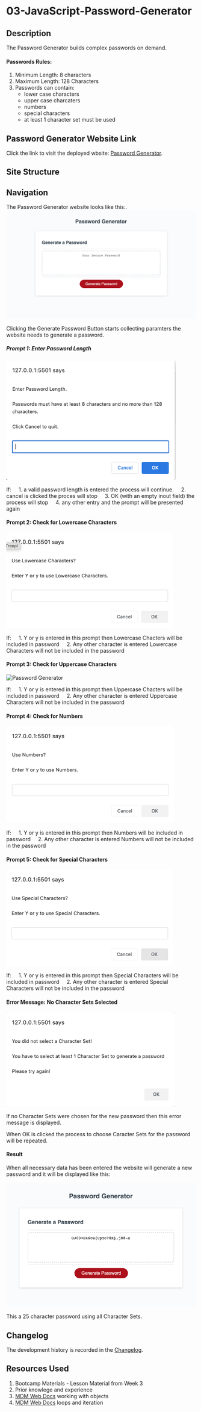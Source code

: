 # 03-JavaScript-Password-Generator

## Description
The Password Generator builds complex passwords on demand.

#### Passwords Rules:
1. Minimum Length: 8 characters
2. Maximum Length: 128 Characters
3. Passwords can contain:
    * lower case characters
    * upper case charcaters
    * numbers
    * special characters
    * at least 1 character set must be used

    

## Password Generator Website Link
Click the link to visit the deployed wbsite: [Password Generator][def1].

## Site Structure

## Navigation

The Password Generator website looks like this:. 
![Password Generator](assets/websiteImages/passwordGenerator.png)

Clicking the Generate Password Button starts collecting paramters the website needs to generate a password.

##### Prompt 1: Enter Password Length

![Enter password Length](assets/websiteImages/getPasswordLength.png)

If:
&nbsp;&nbsp;&nbsp;&nbsp;1. a valid password length is entered the process will continue.
&nbsp;&nbsp;&nbsp;&nbsp;2. cancel is clicked the proces will stop
&nbsp;&nbsp;&nbsp;&nbsp;3. OK (with an empty inout field) the process will stop
&nbsp;&nbsp;&nbsp;&nbsp;4. any other entry and the prompt will be presented again

#### Prompt 2: Check for Lowercase Characters

![Password Generator](assets/websiteImages/checkForLowercaseChars.png)

If:
&nbsp;&nbsp;&nbsp;&nbsp;1. Y or y is entered in this prompt then Lowercase Chacters will be included in password
&nbsp;&nbsp;&nbsp;&nbsp;2. Any other character is entered Lowercase Characters will not be included in the password

#### Prompt 3: Check for Uppercase Characters

![Password Generator](assets/websiteImages/checkForUpperercaseChars.png)

If:
&nbsp;&nbsp;&nbsp;&nbsp;1. Y or y is entered in this prompt then Uppercase Chacters will be included in password
&nbsp;&nbsp;&nbsp;&nbsp;2. Any other character is entered Uppercase Characters will not be included in the password

#### Prompt 4: Check for Numbers

![Password Generator](assets/websiteImages/checkForNumbers.png)

If:
&nbsp;&nbsp;&nbsp;&nbsp;1. Y or y is entered in this prompt then Numbers will be included in password
&nbsp;&nbsp;&nbsp;&nbsp;2. Any other character is entered Numbers will not be included in the password

#### Prompt 5: Check for Special Characters

![Password Generator](assets/websiteImages/checkForSpecialChars.png)

If:
&nbsp;&nbsp;&nbsp;&nbsp;1. Y or y is entered in this prompt then Special Characters will be included in password
&nbsp;&nbsp;&nbsp;&nbsp;2. Any other character is entered Special Characters will not be included in the password

#### Error Message: No Character Sets Selected
![Password Generator](assets/websiteImages/NoCharSetsSelected.png)

If no Character Sets were chosen for the new password then this error message is displayed.

When OK is clicked the process to choose Caracter Sets for the password will be repeated.

#### Result
When all necessary data has been entered the website will generate a new password and it will be displayed like this: 

![Password Generator](assets/websiteImages/generatedPasswordScreen.png)

This a 25 character password using all Character Sets.

## Changelog
The development history is recorded in the [Changelog](./CHANGELOG.md).

## Resources Used
1. Bootcamp Materials - Lesson Material from Week 3
2. Prior knowlege and experience
3. [MDM Web Docs][def2] working with objects
4. [MDM Web Docs][def3] loops and iteration



[def1]: https://dingogap.github.io/03-JavaScript-Password-Generator/
[def2]: https://developer.mozilla.org/en-US/docs/Web/JavaScript/Guide/Working_with_objects
[def3]: https://developer.mozilla.org/en-US/docs/Web/JavaScript/Guide/Loops_and_iteration


